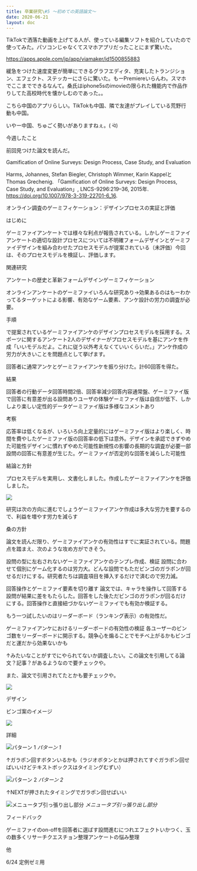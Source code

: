```yaml
---
title: 卒業研究\#5 〜初めての英語論文〜
date: 2020-06-21
layout: doc
---
```


TikTokで洒落た動画を上げてる人が、使っている編集ソフトを紹介していたので使ってみた。パソコンじゃなくてスマホアプリだったことにまず驚いた。

https://apps.apple.com/jp/app/viamaker/id1500855883

緩急をつけた速度変更が簡単にできるグラフエディタ、充実したトランジション、エフェクト、ステッカーにさらに驚いた。もーPremiereいらんわ。スマホでここまでできるなんて。桑氏はiphone5sのimovieの限られた機能内で作品作りしてた高校時代を懐かしむのであった。。

こちら中国のアプリらしい。TikTokも中国、隣で友達がプレイしている荒野行動も中国。

いやー中国、ちゅごく勢いがありますねぇ。( ᐛ)

今週したこと

前回見つけた論文を読んだ。

Gamification of Online Surveys: Design Process, Case Study, and Evaluation

   Harms, Johannes, Stefan Biegler, Christoph Wimmer, Karin KappelとThomas Grechenig. 「Gamification of Online Surveys: Design Process, Case Study, and Evaluation」, LNCS-9296:219–36, 2015年. https://doi.org/10.1007/978-3-319-22701-6_16.    

オンライン調査のゲーミフィケーション：デザインプロセスの実証と評価

はじめに

ゲーミファイアンケートでは様々な利点が報告されている。しかしゲーミファイアンケートの適切な設計プロセスについては不明確フォームデザインとゲーミファイデザインを組み合わせたプロセスモデルが提案されている（未評価）今回は、そのプロセスモデルを検証し、評価します。

関連研究

アンケートの歴史と革新フォームデザインゲーミフィケーション

オンラインアンケートのゲーミファイいろんな研究あり→効果あるのはもーわかってるターゲットによる影響、有効なゲーム要素、アンケ設計の労力の調査が必要。

手順

で提案されているゲーミファイアンケのデザインプロセスモデルを採用する。スポーツに関するアンケート2人のデザイナーがプロセスモデルを基にアンケを作成「いいモデルだよ。これに従う以外考えなくていいくらいだ。」アンケ作成の労力が大きいことを問題点として挙げます。

回答者に通常アンケとゲーミファイアンケを振り分けた。計60回答を得た。

結果

回答者の行動データ回答時間2倍、回答率減少回答内容通常盤、ゲーミファイ版で回答に有意差が出る設問ありユーザの体験ゲーミファイ版は自信が低下、しかしより楽しい定性的データゲーミファイ版は多様なコメントあり

考察

応答率は低くなるが、いろいろ向上定量的にはゲーミファイ版はより楽しく、時間を費やしたゲーミファイ版の回答率の低下は意外。デザインを承認できずやめた可能性デザインに慣れずやめた可能性新規性の影響の長期的な調査が必要一部設問の回答に有意差が生じた。ゲーミファイが否定的な回答を減らした可能性

結論と方針

プロセスモデルを実用し、文書化しました。作成したゲーミファイアンケを評価しました。

![](https://chankuwa.com/wp-content/uploads/2020/06/アンケ-1-473x1024.gif)

研究は次の方向に進むでしょうゲーミファイアンケ作成は多大な労力を要するので、利益を増やす労力を減らす

桑の方針

論文を読んだ限り、ゲーミファイアンケの有効性はすでに実証されている。問題点を踏まえ、次のような攻め方ができそう。

設問の型に左右されないゲーミファイアンケのテンプレ作成、検証
設問に合わせて個別にゲーム化するのは労力大。どんな設問でもただビンゴのガラポンが回せるだけにする。研究者たちは調査項目を挿入するだけで済むので労力減。

回答操作とゲーミファイ要素を切り離す
論文では、キャラを操作して回答する設問が結果に差をもたらした。回答をした後ただビンゴのガラポンが回るだけにする。回答操作と直接紐づかないゲーミファイでも有効か検証する。

もう一つ試したいのはリーダーボード（ランキング表示）の有効性だ。

ゲーミファイアンケにおけるリーダーボードの有効性の検証
各ユーザーのビンゴ数をリーダーボードに開示する。競争心を煽ることでモチベ上がるかもビンゴだと運だから効果ないかも

↑みたいなことがすでにやられてないか調査したい。この論文を引用してる論文？記事？があるようなので要チェックや。

また、論文で引用されてたとかも要チェックや。

![](https://chankuwa.com/wp-content/uploads/2020/06/aida-hikoichi-300x300.jpg)

デザイン

ビンゴ案のイメージ

![](https://chankuwa.com/wp-content/uploads/2020/06/アンケ.gif)

詳細

![パターン 1](https://chankuwa.com/wp-content/uploads/2020/06/アンケ-1-1024x696.png)
*パターン 1*

↑ガラポン回すボタンいるかも（ラジオボタンとかは押されてすぐガラポン回せばいいけどテキストボックスはタイミングむずい）

![パターン 2](https://chankuwa.com/wp-content/uploads/2020/06/アンケ-2-292x300.png)
*パターン 2*

↑NEXTが押されたタイミングでガラポン回せばいい

![メニュータブ引っ張り出し部分](https://chankuwa.com/wp-content/uploads/2020/06/メニュータブ.png)
*メニュータブ引っ張り出し部分*

フィードバック

ゲーミファイのon-offを回答者に選ばす設問進むにつれエフェクトいかつく、玉の数多くリサーチクエスチョン整理アンケートの悩み整理

他

6/24 定例ゼミ用